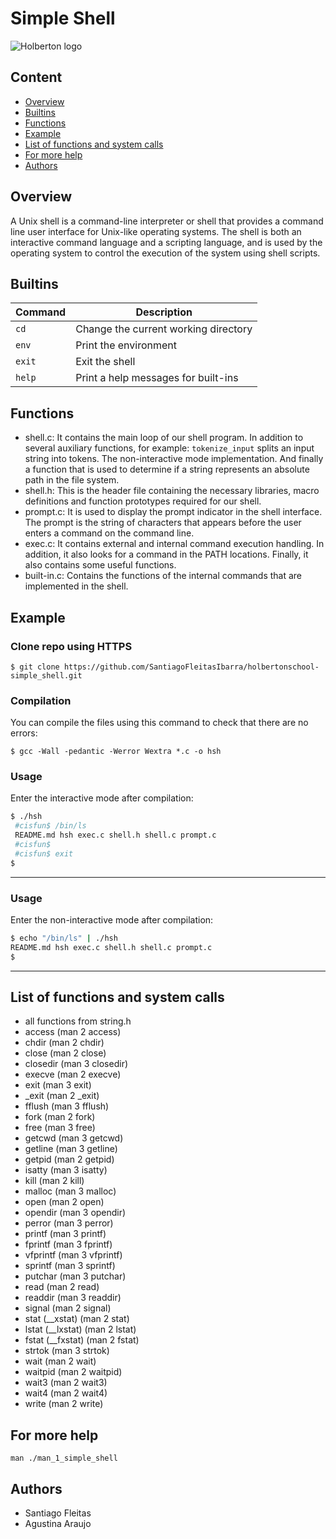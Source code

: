 # Simple Shell
![Holberton logo](https://techcrunch.com/wp-content/uploads/2015/11/holberton-logo-horizontal.jpg)
## Content
* [Overview](#Overview)
* [Builtins](#Builtins)
* [Functions](#Functions)
* [Example](#Example)
* [List of functions and system calls](#List-of-functions-and-system-calls)
* [For more help](#For-more-help)
* [Authors](#Authors)
## Overview
A Unix shell is a command-line interpreter or shell that provides a command line user interface for Unix-like operating systems. The shell is both an interactive command language and a scripting language, and is used by the operating system to control the execution of the system using shell scripts.

## Builtins
| Command | Description |
| ------- | ----------- |
| `cd` | Change the current working directory |
| `env` | Print the environment |
| `exit` | Exit the shell |
| `help` | Print a help messages for built-ins |

## Functions
* shell.c: It contains the main loop of our shell program. In addition to several auxiliary functions, for example: ```tokenize_input``` splits an input string into tokens. The non-interactive mode implementation. And finally a function that is used to determine if a string represents an absolute path in the file system.
* shell.h: This is the header file containing the necessary libraries, macro definitions and function prototypes required for our shell.
* prompt.c: It is used to display the prompt indicator in the shell interface. The prompt is the string of characters that appears before the user enters a command on the command line.
* exec.c: It contains external and internal command execution handling. In addition, it also looks for a command in the PATH locations. Finally, it also contains some useful functions.
* built-in.c: Contains the functions of the internal commands that are implemented in the shell.

## Example
### Clone repo using HTTPS
```
$ git clone https://github.com/SantiagoFleitasIbarra/holbertonschool-simple_shell.git
```

### Compilation
You can compile the files using this command to check that there are no errors:
```
$ gcc -Wall -pedantic -Werror Wextra *.c -o hsh
```

### Usage
Enter the interactive mode after compilation:
```bash
$ ./hsh
 #cisfun$ /bin/ls
 README.md hsh exec.c shell.h shell.c prompt.c
 #cisfun$
 #cisfun$ exit
$
```
---

### Usage
Enter the non-interactive mode after compilation:
```bash
$ echo "/bin/ls" | ./hsh
README.md hsh exec.c shell.h shell.c prompt.c
$
```
---

## List of functions and system calls

* all functions from string.h
* access (man 2 access)
* chdir (man 2 chdir)
* close (man 2 close)
* closedir (man 3 closedir)
* execve (man 2 execve)
* exit (man 3 exit)
* _exit (man 2 _exit)
* fflush (man 3 fflush)
* fork (man 2 fork)
* free (man 3 free)
* getcwd (man 3 getcwd)
* getline (man 3 getline)
* getpid (man 2 getpid)
* isatty (man 3 isatty)
* kill (man 2 kill)
* malloc (man 3 malloc)
* open (man 2 open)
* opendir (man 3 opendir)
* perror (man 3 perror)
* printf (man 3 printf)
* fprintf (man 3 fprintf)
* vfprintf (man 3 vfprintf)
* sprintf (man 3 sprintf)
* putchar (man 3 putchar)
* read (man 2 read)
* readdir (man 3 readdir)
* signal (man 2 signal)
* stat (__xstat) (man 2 stat)
* lstat (__lxstat) (man 2 lstat)
* fstat (__fxstat) (man 2 fstat)
* strtok (man 3 strtok)
* wait (man 2 wait)
* waitpid (man 2 waitpid)
* wait3 (man 2 wait3)
* wait4 (man 2 wait4)
* write (man 2 write)

## For more help
```
man ./man_1_simple_shell
```
## Authors
* Santiago Fleitas
* Agustina Araujo
